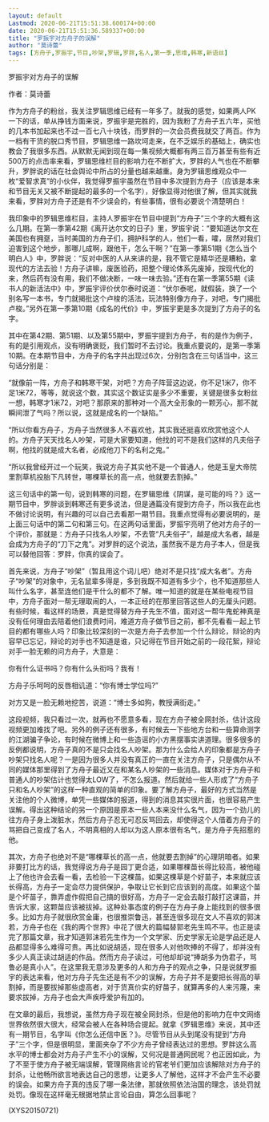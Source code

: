 ```yaml
---
layout: default
Lastmod: 2020-06-21T15:51:38.600174+00:00
date: 2020-06-21T15:51:36.589337+00:00
title: "罗振宇对方舟子的误解"
author: "莫诗蕾"
tags: [方舟子,罗振宇,节目,吵架,罗辑,罗胖,名人,第一季,思维,韩寒,新语丝]
---
```


罗振宇对方舟子的误解

作者：莫诗蕾

作为方舟子的粉丝，我关注罗辑思维已经有一年多了。就我的感觉，如果两人PK一下的话，单从挣钱方面来说，罗振宇是完胜的，因为我粉了方舟子五六年，买他的几本书加起来也不过一百七八十块钱，而罗胖的一次会员费我就交了两百。作为一档有干货的脱口秀节目，罗辑思维一路坎坷走来，在不乏娱乐的基础上，确实也教会了我很多东西。从默默无闻到现在每一集视频大概都有两三百万甚至有些有近500万的点击率来看，罗辑思维栏目的影响力在不断扩大，罗胖的人气也在不断攀升，罗胖说的话在社会舆论中所占的分量也越来越重。身为罗辑思维观众中一枚“爱智求真”的小伙伴，我觉得罗振宇虽然在节目中多次提到方舟子（应该是本来和节目无关又被不断提起的最多的一个名字），好像显得对他很了解，但其实就我来看，罗胖对方舟子还是有不少误会的，有些事情，很有必要说个清楚明白！

我印象中的罗辑思维栏目，主持人罗振宇在节目中提到“方舟子”三个字的大概有这么几期。在第一季第42期《离开达尔文的日子》里，罗振宇说：“要知道达尔文在美国也有拥趸，当时美国的方舟子们，拥护科学的人，他们一看，嚯，居然对我们迫害到这个地步，那哪儿成啊，跟他干，怎么干啊？”在第一季第51期《怎么当个明白人》中，罗胖说：“反对中医的人从来讲的是，我不管它是精华还是糟粕，拿现代的方法去验！方舟子讲嘛，废医验药，把整个理论体系先废掉，按现代化的来，然后药有没有用，我们不做决断，一味一味去验。”还有在第一季第55期《读书人的新活法中》中，罗振宇评价伏尔泰时说道：“伏尔泰呢，就假装，换了一个别名写一本书，专门就揭批这个卢梭的活法，玩法特别像方舟子，对吧，专门揭批卢梭。”另外在第一季第10期《成名的代价》中，罗振宇更是多次提到了方舟子的名字。

其中在第42期、第51期、以及第55期中，罗振宇提到方舟子，有的是作为例子，有的是引用观点，没有明确褒贬，我们暂时不去讨论。我重点要说的，是第一季第10期。在本期节目中，方舟子的名字共出现过6次，分别包含在三句话当中，这三句话分别是：

“就像前一阵，方舟子和韩寒干架，对吧？方舟子阵营这边说，你不足1米7，你不足1米72，等等，就说这个数，其实这个数证实是多少不重要，关键是很多女粉丝一想，韩寒才1米72，对吧？那原来的那种对一个高大全形象的一颗芳心，那不就瞬间泄了气吗？所以说，这就是成名的一个缺陷。”

“所以你看方舟子，方舟子当然很多人不喜欢他，其实我还挺喜欢欣赏他这个人的。方舟子天天找名人吵架，可是大家要知道，他找的可不是我们这样的凡夫俗子啊，他找的就是成大名者，必成他刀下的名利之鬼。”

“所以我曾经开过一个玩笑，我说方舟子其实他不是一个普通人，他是玉皇大帝院里割草机投胎下凡转世，哪棵草长的高一点，他就要去割掉。”

这三句话中的第一句，说到韩寒的问题，在罗辑思维《阴谋，是可能的吗？》这一期节目中，罗胖谈到韩寒还有更多说法，但是通篇没有提到方舟子，所以我在此也不做讨论说明，有兴趣的可以自己去看那一期节目。我重点觉得有必要说明的，是上面三句话中的第二句和第三句。在这两句话里面，罗振宇亮明了他对方舟子的一个评价，那就是：方舟子只找名人吵架，不去管“凡夫俗子”，越是成大名者，越是会成为方舟子的“刀下之鬼”。对罗胖的这个说法，虽然我不是方舟子本人，但是我可以替他回答：罗胖，你真的误会了。

首先来说，方舟子“吵架”（暂且用这个词儿吧）绝对不是只找“成大名者”。方舟子“吵架”的对象中，无名鼠辈多得是，多到我既不知道有多少个，也不知道那些人叫什么名字，甚至连他们是干什么的都不了解。唯一知道的就是在某些电视节目中，方舟子面对一帮无理取闹的人，一本正经的在那里回答这些人的无厘头问题。有些时候，看这样的场景，真是觉得替方舟子先生不值，面对这一帮牛鬼蛇神真是没有任何理由去陪着他们浪费时间，难道方舟子做节目之前，都不先看看一起上节目的都有哪些人吗？印象比较深刻的一次是方舟子去参加一个什么辩论，辩论的内容早已忘记，辩论的对手也不知道是谁，只记得在节目开始之前的一段花絮，辩论对手一脸无赖的问方舟子，大意是：

你有什么证书吗？你有什么头衔吗？我有！

方舟子乐呵呵的反唇相讥道：“你有博士学位吗?”

对方又是一脸无赖地挖苦，说道：“博士多如狗，教授满街走。”

这段视频，我只看过一次，就再也不愿意多看，现在方舟子被全网封杀，估计这段视频更加难找了吧。另外的例子还有很多，有时候去一下些地方台和一些算命测字的江湖骗子争论，有时候在微博上和一些造谣的小方黑摆事实讲道理。很多很多的反例都说明，方舟子真的不是只会找名人吵架。那为什么会给人的印象都是方舟子吵架只找名人呢？一是因为很多人并没有真正的一直在关注方舟子，只是偶尔从不同的媒体那里得到了方舟子最近又在和某名人吵架的一些消息。媒体对于方舟子和普通人的吵架估计也觉得太LOW了，不怎么报道。然后就给一些人形成了“方舟子只和名人吵架”的这样一种直观的简单的印象。要了解方舟子，最好的方式当然是关注他的个人微博，单凭一些媒体的报道，得到的消息其实很片面，也很容易产生误解。得出这种结论的另一个原因是原本一些人本来没什么名气，因为一个劲儿的往方舟子身上泼脏水，然后方舟子忍无可忍反骂回去，却使得这个人借着方舟子的骂把自己变成了名人，不明真相的人却以为这人原本很有名气，是方舟子先招惹的他。

其次，方舟子也绝对不是“哪棵草长的高一点，他就要去割掉”的心理阴暗者。如果非要打比方的话，我觉得说方舟子是园丁更合适，如果哪棵苗长得比较高，被他碰上了他也许会去看一看，去检验一下这棵苗。如果这棵草是个好苗子，本来就应该长得高，方舟子一定会尽力提供保护，争取让它长到它应该到的高度。如果这个苗是个坏苗子，靠弄虚作假把自己搞的很好高，方舟子一定会去敲打敲打这课苗，并告诉大家，这颗苗应该被拔掉。这种处事态度的例子在方舟子身上能找到的很多很多。比如方舟子就很欣赏金庸，也很推崇鲁迅，甚至连很多现在文人不喜欢的郭沫若，方舟子也在《我的两个世界》中花了很大的篇幅替郭老先生鸣不平。也正是读完了那篇文章，我才知道郭沫若先生作为一个文学家、历史学家无论是学品还是人品都显得多么难得可贵。再比如说胡适，现在很多人对他吹捧的不得了，却并没有多少人真正读过胡适的作品。然而方舟子读过，可他却却说“捧胡多为伪君子，骂鲁必是真小人”。在这里我无意涉及更多的人和方舟子的观点之争，只是说就罗振宇的表达来看，他对方舟子先生还是有不少的误解，方舟子并不是要把长得高的草割掉，而是要拔掉那些虚高者，对于货真价实的好苗子，就算再多的人来污蔑，来要求拔掉，方舟子也会大声疾呼爱护有加的。

在文章的最后，我想说，虽然方舟子现在被全网封杀，但是他的影响力在中文网络世界依然很大很大，经常会被人在各种场合提起。就拿《罗辑思维》来说，其中还有一期节目，名字叫《你怎么还信中医？》。尽管节目从头到尾没有提到“方舟子”三个字，但是很明显，里面夹杂了不少方舟子曾经表达过的思想。罗胖这么高水平的博士都会对方舟子产生不小的误解，又何况是普通网民呢？也正因如此，为了不至于使方舟子被无端误解，管理网络言论的官老爷们更加应该解除对方舟子的封杀，让他畅所欲言地表达自己的思想，让更多人了解他，这样才不会产生不必要的误会。如果方舟子真的违反了哪一条法律，那就依照依法治国的理念，该处罚就处罚。像现在这样毫无根据地禁止言论自由，算怎么回事呢？

(XYS20150721)

